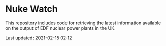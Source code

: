 # Nuke Watch

This repository includes code for retrieving the latest information available on the output of EDF nuclear power plants in the UK.

Last updated: 2021-02-15 02:12